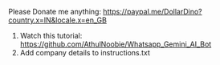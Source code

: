 Please Donate me anything: https://paypal.me/DollarDino?country.x=IN&locale.x=en_GB

1) Watch this tutorial: https://github.com/AthulNoobie/Whatsapp_Gemini_AI_Bot
2) Add company details to instructions.txt
